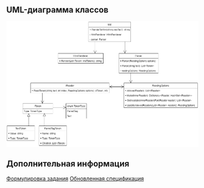 ## UML-диаграмма классов

![uml_diagram](uml_architecture.png)

## Дополнительная информация

[Формулировка задания](/Markdown.md)
[Обновленная спецификация](/MarkdownSpec.md)
